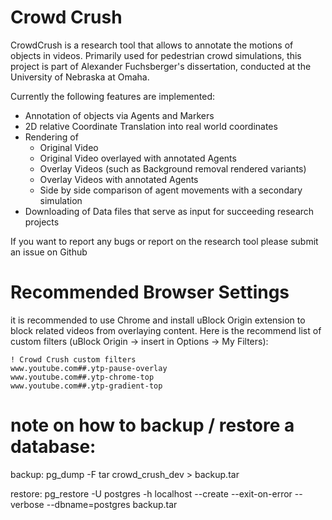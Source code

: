 # Crowd Crush

CrowdCrush is a research tool that allows to annotate the motions of objects in videos.
Primarily used for pedestrian crowd simulations, this project is part of Alexander Fuchsberger's dissertation, conducted at the University of Nebraska at Omaha.

Currently the following features are implemented:

* Annotation of objects via Agents and Markers
* 2D relative Coordinate Translation into real world coordinates
* Rendering of
  * Original Video
  * Original Video overlayed with annotated Agents
  * Overlay Videos (such as Background removal rendered variants)
  * Overlay Videos with annotated Agents
  * Side by side comparison of agent movements with a secondary simulation
* Downloading of Data files that serve as input for succeeding research projects

If you want to report any bugs or report on the research tool please submit an issue on Github

# Recommended Browser Settings
it is recommended to use Chrome and install uBlock Origin extension to block related videos from overlaying content. Here is the recommend list of custom filters (uBlock Origin -> insert in Options -> My Filters):
```
! Crowd Crush custom filters
www.youtube.com##.ytp-pause-overlay
www.youtube.com##.ytp-chrome-top
www.youtube.com##.ytp-gradient-top
```

# note on how to backup / restore a database:
backup:
pg_dump -F tar crowd_crush_dev > backup.tar

restore:
pg_restore -U postgres -h localhost --create --exit-on-error --verbose --dbname=postgres backup.tar

